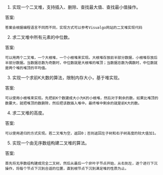 

1. 实现一个二叉堆，支持插入、删除、查找最大值、查找最小值操作。

答案:
```
答案会根据编程语言不同而不同，实现方式可以参考Visualgo网站的二叉堆实现代码
```


2. 求二叉堆中所有元素的中位数。

答案:
```
可以用两个二叉堆，一个大根堆，一个小根堆来实现。大根堆存放前半部分数据，小根堆存放后半部分数据。当数据总数为奇数时，中位数就是大根堆的堆顶；当数据总数为偶数时，中位数就是两个堆的堆顶的平均值。
```


3. 实现一个求前K大数的算法，限制内存大小，基于堆实现。

答案:
```
可以使用小根堆来实现。先把前K个数建成大小为K的小根堆，然后对于剩余的数，如果比堆顶的数要大，就把堆顶的数删除，然后把该数插入堆中。最终堆中剩余的就是前K大的数。
```

4. 求二叉堆的高度。

答案:
```
可以使用递归的方式实现。若二叉堆为空，返回0；否则返回左子树和右子树高度的较大值加1。
```


5. 实现一个由无序数组构建二叉堆的算法。

答案:
```
首先将无序数组构建成完全二叉树，然后从最后一个非叶子节点开始，从右到左，逐个进行下沉操作，将每个节点下沉到合适的位置，直到根节点下沉到满足堆的性质为止。
```